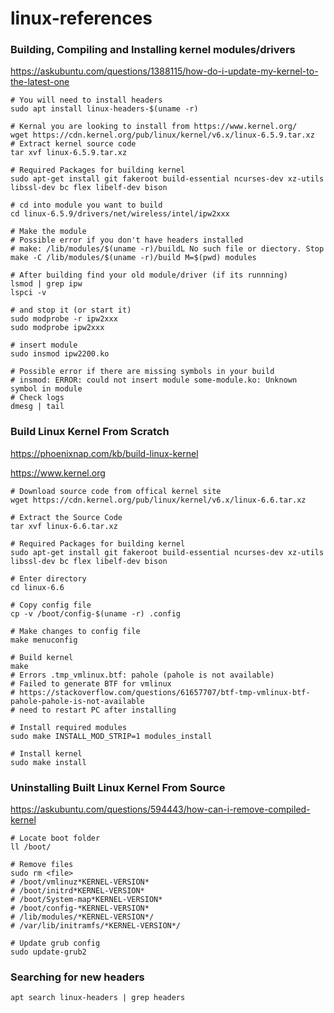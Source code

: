 # linux-references


### Building, Compiling and Installing kernel modules/drivers
https://askubuntu.com/questions/1388115/how-do-i-update-my-kernel-to-the-latest-one
```Shell
# You will need to install headers
sudo apt install linux-headers-$(uname -r)

# Kernal you are looking to install from https://www.kernel.org/
wget https://cdn.kernel.org/pub/linux/kernel/v6.x/linux-6.5.9.tar.xz
# Extract kernel source code
tar xvf linux-6.5.9.tar.xz

# Required Packages for building kernel
sudo apt-get install git fakeroot build-essential ncurses-dev xz-utils libssl-dev bc flex libelf-dev bison

# cd into module you want to build
cd linux-6.5.9/drivers/net/wireless/intel/ipw2xxx

# Make the module
# Possible error if you don't have headers installed
# make: /lib/modules/$(uname -r)/buildL No such file or diectory. Stop
make -C /lib/modules/$(uname -r)/build M=$(pwd) modules

# After building find your old module/driver (if its runnning) 
lsmod | grep ipw 
lspci -v

# and stop it (or start it)
sudo modprobe -r ipw2xxx
sudo modprobe ipw2xxx

# insert module
sudo insmod ipw2200.ko

# Possible error if there are missing symbols in your build
# insmod: ERROR: could not insert module some-module.ko: Unknown symbol in module
# Check logs
dmesg | tail
```

### Build Linux Kernel From Scratch
https://phoenixnap.com/kb/build-linux-kernel

https://www.kernel.org
```Shell
# Download source code from offical kernel site
wget https://cdn.kernel.org/pub/linux/kernel/v6.x/linux-6.6.tar.xz

# Extract the Source Code
tar xvf linux-6.6.tar.xz

# Required Packages for building kernel
sudo apt-get install git fakeroot build-essential ncurses-dev xz-utils libssl-dev bc flex libelf-dev bison

# Enter directory
cd linux-6.6

# Copy config file
cp -v /boot/config-$(uname -r) .config

# Make changes to config file
make menuconfig

# Build kernel
make
# Errors .tmp_vmlinux.btf: pahole (pahole is not available)
# Failed to generate BTF for vmlinux
# https://stackoverflow.com/questions/61657707/btf-tmp-vmlinux-btf-pahole-pahole-is-not-available
# need to restart PC after installing

# Install required modules
sudo make INSTALL_MOD_STRIP=1 modules_install

# Install kernel
sudo make install

```

### Uninstalling Built Linux Kernel From Source
https://askubuntu.com/questions/594443/how-can-i-remove-compiled-kernel
```Shell
# Locate boot folder
ll /boot/

# Remove files
sudo rm <file>
# /boot/vmlinuz*KERNEL-VERSION*
# /boot/initrd*KERNEL-VERSION*
# /boot/System-map*KERNEL-VERSION*
# /boot/config-*KERNEL-VERSION*
# /lib/modules/*KERNEL-VERSION*/
# /var/lib/initramfs/*KERNEL-VERSION*/

# Update grub config
sudo update-grub2
```


### Searching for new headers
```Shell
apt search linux-headers | grep headers
```



